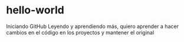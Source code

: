 # hello-world
Iniciando GitHub
Leyendo y aprendiendo más, quiero aprender a hacer cambios en el código en los proyectos y mantener el original
